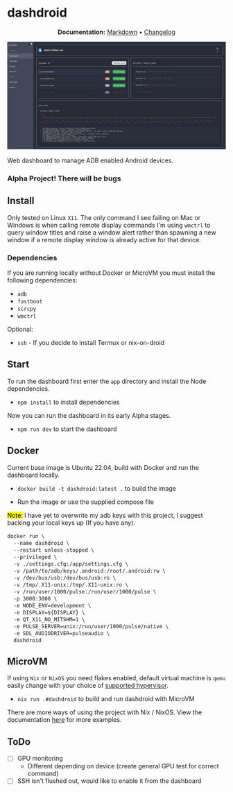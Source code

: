 # dashdroid

<p align="center">
  <strong>Documentation:</strong>
  <a href="./docs/main.md">Markdown</a>
  •
  <a href="./CHANGELOG.md">Changelog</a>
</p>
<p align="center">
  <!-- <img src="doc/src/demo.gif" alt="Demo GIF"> -->
  <img src="docs/assets/images/dashdroid-panel.webp">
</p>

Web dashboard to manage ADB enabled Android devices.

### Alpha Project! There will be bugs

## Install

Only tested on Linux `X11`. The only command I see failing on Mac or Windows is when calling remote display commands I'm using `wmctrl` to query window titles and raise a window alert rather than spawning a new window if a remote display window is already active for that device.

### Dependencies
If you are running locally without Docker or MicroVM you must install the following dependencies:
- `adb`
- `fastboot`
- `scrcpy`
- `wmctrl`

Optional:
- `ssh` - If you decide to install Termux or nix-on-droid

## Start

To run the dashboard first enter the `app` directory and install the Node dependencies.

- `npm install` to install dependencies

Now you can run the dashboard in its early Alpha stages.

- `npm run dev` to start the dashboard

## Docker

Current base image is Ubuntu 22.04, build with Docker and run the dashboard locally.

- `docker build -t dashdroid:latest .` to build the image

- Run the image or use the supplied compose file

<mark>Note:</mark> I have yet to overwrite my adb keys with this project, I suggest backing your local keys up (If you have any).

```
docker run \
  --name dashdroid \
  --restart unless-stopped \
  --privileged \
  -v ./settings.cfg:/app/settings.cfg \
  -v /path/to/adb/keys/.android:/root/.android:rw \
  -v /dev/bus/usb:/dev/bus/usb:ro \
  -v /tmp/.X11-unix:/tmp/.X11-unix:ro \
  -v /run/user/1000/pulse:/run/user/1000/pulse \
  -p 3000:3000 \
  -e NODE_ENV=development \
  -e DISPLAY=${DISPLAY} \
  -e QT_X11_NO_MITSHM=1 \
  -e PULSE_SERVER=unix:/run/user/1000/pulse/native \
  -e SDL_AUDIODRIVER=pulseaudio \
  dashdroid
```

## MicroVM

If using `Nix` or `NixOS` you need flakes enabled, default virtual machine is `qemu` easily change with your choice of [supported hypervisor]("https://github.com/astro/microvm.nix#hypervisors").

- `nix run .#dashdroid` to build and run dashdroid with MicroVM

There are more ways of using the project with Nix / NixOS. View the documentation [here](docs/nixos.md) for more examples.


## ToDo
  - [ ] GPU monitoring
    - Different depending on device (create general GPU test for correct command)
  - [ ] SSH isn't flushed out, would like to enable it from the dashboard
